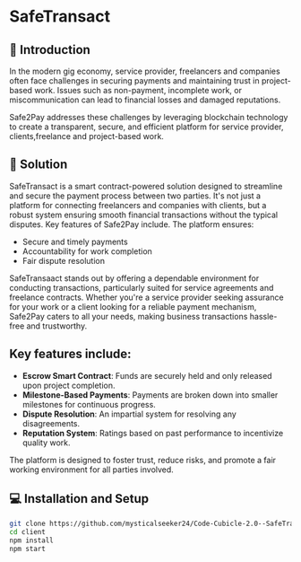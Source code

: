 # SafeTransact


## 📜 Introduction

In the modern gig economy, service provider, freelancers and companies often face challenges in securing payments and maintaining trust in project-based work. Issues such as non-payment, incomplete work, or miscommunication can lead to financial losses and damaged reputations.

Safe2Pay addresses these challenges by leveraging blockchain technology to create a transparent, secure, and efficient platform for service provider, clients,freelance and project-based work.

## 🎯 Solution
SafeTransact is a smart contract-powered solution designed to streamline and secure the payment process between two parties. It's not just a platform for connecting freelancers and companies with clients, but a robust system ensuring smooth financial transactions without the typical disputes. Key features of Safe2Pay include. The platform ensures:
- Secure and timely payments
- Accountability for work completion
- Fair dispute resolution

SafeTransaact stands out by offering a dependable environment for conducting transactions, particularly suited for service agreements and freelance contracts. Whether you're a service provider seeking assurance for your work or a client looking for a reliable payment mechanism, Safe2Pay caters to all your needs, making business transactions hassle-free and trustworthy.


## Key features include:
- **Escrow Smart Contract**: Funds are securely held and only released upon project completion.
- **Milestone-Based Payments**: Payments are broken down into smaller milestones for continuous progress.
- **Dispute Resolution**: An impartial system for resolving any disagreements.
- **Reputation System**: Ratings based on past performance to incentivize quality work.

The platform is designed to foster trust, reduce risks, and promote a fair working environment for all parties involved.

## 💻 Installation and Setup

```bash
git clone https://github.com/mysticalseeker24/Code-Cubicle-2.0--SafeTransact.git
cd client
npm install
npm start

```

